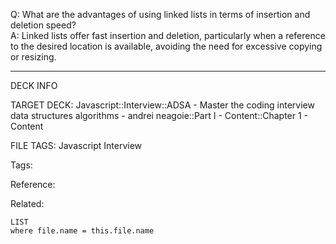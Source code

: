 Q: What are the advantages of using linked lists in terms of insertion and deletion speed?  
A: Linked lists offer fast insertion and deletion, particularly when a reference to the desired location is available, avoiding the need for excessive copying or resizing.
<!--ID: 1690027055893-->

---

DECK INFO

TARGET DECK: Javascript::Interview::ADSA - Master the coding interview data structures algorithms - andrei neagoie::Part I - Content::Chapter 1 - Content

FILE TAGS: Javascript Interview

Tags:

Reference:

Related:

```dataview
LIST
where file.name = this.file.name
```
